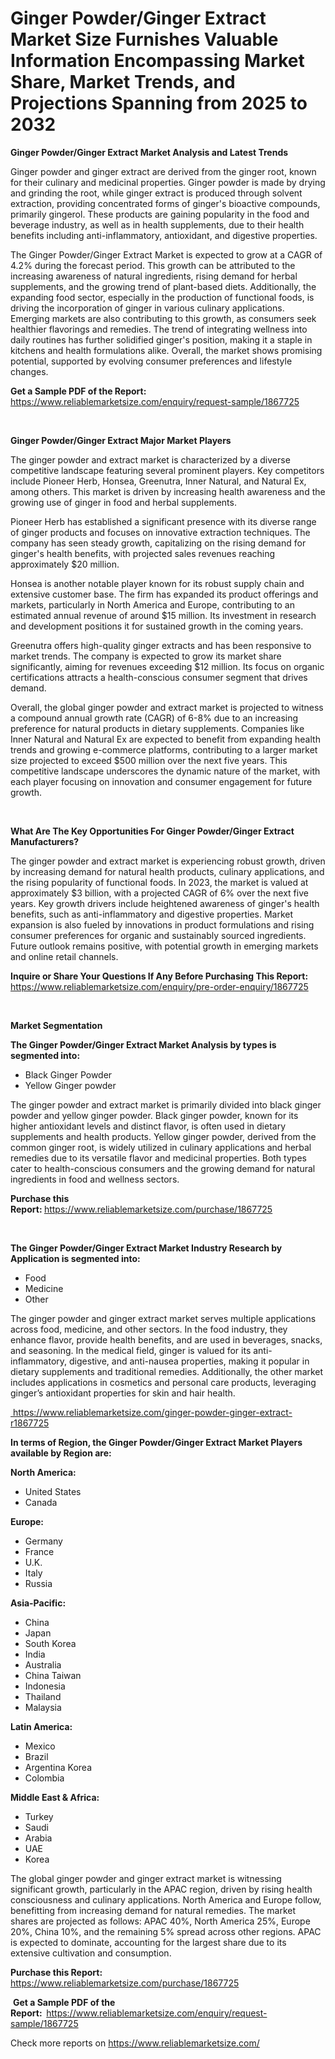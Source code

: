 <p><h1>Ginger Powder/Ginger Extract Market Size Furnishes Valuable Information Encompassing Market Share, Market Trends, and Projections Spanning from 2025 to 2032</h1></p><p><strong>Ginger Powder/Ginger Extract Market Analysis and Latest Trends</strong></p>
<p><p>Ginger powder and ginger extract are derived from the ginger root, known for their culinary and medicinal properties. Ginger powder is made by drying and grinding the root, while ginger extract is produced through solvent extraction, providing concentrated forms of ginger's bioactive compounds, primarily gingerol. These products are gaining popularity in the food and beverage industry, as well as in health supplements, due to their health benefits including anti-inflammatory, antioxidant, and digestive properties.</p><p>The Ginger Powder/Ginger Extract Market is expected to grow at a CAGR of 4.2% during the forecast period. This growth can be attributed to the increasing awareness of natural ingredients, rising demand for herbal supplements, and the growing trend of plant-based diets. Additionally, the expanding food sector, especially in the production of functional foods, is driving the incorporation of ginger in various culinary applications. Emerging markets are also contributing to this growth, as consumers seek healthier flavorings and remedies. The trend of integrating wellness into daily routines has further solidified ginger's position, making it a staple in kitchens and health formulations alike. Overall, the market shows promising potential, supported by evolving consumer preferences and lifestyle changes.</p></p>
<p><strong>Get a Sample PDF of the Report:&nbsp;</strong> <a href="https://www.reliablemarketsize.com/enquiry/request-sample/1867725?utm_campaign=2255&utm_medium=2&utm_source=Github&utm_content=ia&utm_term=04022025&utm_id=ginger-powderginger-extract">https://www.reliablemarketsize.com/enquiry/request-sample/1867725</a></p>
<p>&nbsp;</p>
<p><strong>Ginger Powder/Ginger Extract Major Market Players</strong></p>
<p><p>The ginger powder and extract market is characterized by a diverse competitive landscape featuring several prominent players. Key competitors include Pioneer Herb, Honsea, Greenutra, Inner Natural, and Natural Ex, among others. This market is driven by increasing health awareness and the growing use of ginger in food and herbal supplements.</p><p>Pioneer Herb has established a significant presence with its diverse range of ginger products and focuses on innovative extraction techniques. The company has seen steady growth, capitalizing on the rising demand for ginger's health benefits, with projected sales revenues reaching approximately $20 million.</p><p>Honsea is another notable player known for its robust supply chain and extensive customer base. The firm has expanded its product offerings and markets, particularly in North America and Europe, contributing to an estimated annual revenue of around $15 million. Its investment in research and development positions it for sustained growth in the coming years.</p><p>Greenutra offers high-quality ginger extracts and has been responsive to market trends. The company is expected to grow its market share significantly, aiming for revenues exceeding $12 million. Its focus on organic certifications attracts a health-conscious consumer segment that drives demand.</p><p>Overall, the global ginger powder and extract market is projected to witness a compound annual growth rate (CAGR) of 6-8% due to an increasing preference for natural products in dietary supplements. Companies like Inner Natural and Natural Ex are expected to benefit from expanding health trends and growing e-commerce platforms, contributing to a larger market size projected to exceed $500 million over the next five years. This competitive landscape underscores the dynamic nature of the market, with each player focusing on innovation and consumer engagement for future growth.</p></p>
<p>&nbsp;</p>
<p><strong>What Are The Key Opportunities For Ginger Powder/Ginger Extract Manufacturers?</strong></p>
<p><p>The ginger powder and extract market is experiencing robust growth, driven by increasing demand for natural health products, culinary applications, and the rising popularity of functional foods. In 2023, the market is valued at approximately $3 billion, with a projected CAGR of 6% over the next five years. Key growth drivers include heightened awareness of ginger's health benefits, such as anti-inflammatory and digestive properties. Market expansion is also fueled by innovations in product formulations and rising consumer preferences for organic and sustainably sourced ingredients. Future outlook remains positive, with potential growth in emerging markets and online retail channels.</p></p>
<p><strong>Inquire or Share Your Questions If Any Before Purchasing This Report:</strong> <a href="https://www.reliablemarketsize.com/enquiry/pre-order-enquiry/1867725?utm_campaign=2255&utm_medium=2&utm_source=Github&utm_content=ia&utm_term=04022025&utm_id=ginger-powderginger-extract">https://www.reliablemarketsize.com/enquiry/pre-order-enquiry/1867725</a></p>
<p>&nbsp;</p>
<p><strong>Market Segmentation</strong></p>
<p><strong>The Ginger Powder/Ginger Extract Market Analysis by types is segmented into:</strong></p>
<p><ul><li>Black Ginger Powder</li><li>Yellow Ginger powder</li></ul></p>
<p><p>The ginger powder and extract market is primarily divided into black ginger powder and yellow ginger powder. Black ginger powder, known for its higher antioxidant levels and distinct flavor, is often used in dietary supplements and health products. Yellow ginger powder, derived from the common ginger root, is widely utilized in culinary applications and herbal remedies due to its versatile flavor and medicinal properties. Both types cater to health-conscious consumers and the growing demand for natural ingredients in food and wellness sectors.</p></p>
<p><strong>Purchase this Report:&nbsp;</strong><a href="https://www.reliablemarketsize.com/purchase/1867725?utm_campaign=2255&utm_medium=2&utm_source=Github&utm_content=ia&utm_term=04022025&utm_id=ginger-powderginger-extract">https://www.reliablemarketsize.com/purchase/1867725</a></p>
<p>&nbsp;</p>
<p><strong>The Ginger Powder/Ginger Extract Market Industry Research by Application is segmented into:</strong></p>
<p><ul><li>Food</li><li>Medicine</li><li>Other</li></ul></p>
<p><p>The ginger powder and ginger extract market serves multiple applications across food, medicine, and other sectors. In the food industry, they enhance flavor, provide health benefits, and are used in beverages, snacks, and seasoning. In the medical field, ginger is valued for its anti-inflammatory, digestive, and anti-nausea properties, making it popular in dietary supplements and traditional remedies. Additionally, the other market includes applications in cosmetics and personal care products, leveraging ginger’s antioxidant properties for skin and hair health.</p></p>
<p><a href="https://www.reliablemarketsize.com/ginger-powder-ginger-extract-r1867725?utm_campaign=2255&utm_medium=2&utm_source=Github&utm_content=ia&utm_term=04022025&utm_id=ginger-powderginger-extract">&nbsp;https://www.reliablemarketsize.com/ginger-powder-ginger-extract-r1867725</a></p>
<p><strong>In terms of Region, the Ginger Powder/Ginger Extract Market Players available by Region are:</strong></p>
<p>
    <p> <strong> North America: </strong>
        <ul>
            <li>United States</li>
            <li>Canada</li>
        </ul>
        </p> 
    <p> <strong> Europe: </strong>
        <ul>
            <li>Germany</li>
            <li>France</li>
            <li>U.K.</li>
            <li>Italy</li>
            <li>Russia</li>
        </ul>
        </p> 
    <p> <strong> Asia-Pacific: </strong>
        <ul>
            <li>China</li>
            <li>Japan</li>
            <li>South Korea</li>
            <li>India</li>
            <li>Australia</li>
            <li>China Taiwan</li>
            <li>Indonesia</li>
            <li>Thailand</li>
            <li>Malaysia</li>
        </ul>
        </p> 
    <p> <strong> Latin America: </strong>
        <ul>
            <li>Mexico</li>
            <li>Brazil</li>
            <li>Argentina Korea</li>
            <li>Colombia</li>
        </ul>
        </p> 
    <p> <strong> Middle East & Africa: </strong>
        <ul>
            <li>Turkey</li>
            <li>Saudi</li>
            <li>Arabia</li>
            <li>UAE</li>
            <li>Korea</li>
        </ul>
    </p>
    </p>
<p><p>The global ginger powder and ginger extract market is witnessing significant growth, particularly in the APAC region, driven by rising health consciousness and culinary applications. North America and Europe follow, benefitting from increasing demand for natural remedies. The market shares are projected as follows: APAC 40%, North America 25%, Europe 20%, China 10%, and the remaining 5% spread across other regions. APAC is expected to dominate, accounting for the largest share due to its extensive cultivation and consumption.</p></p>
<p><strong>Purchase this Report: </strong><a href="https://www.reliablemarketsize.com/purchase/1867725?utm_campaign=2255&utm_medium=2&utm_source=Github&utm_content=ia&utm_term=04022025&utm_id=ginger-powderginger-extract">https://www.reliablemarketsize.com/purchase/1867725</a></p>
<p>&nbsp;<strong>Get a Sample PDF of the Report:&nbsp;&nbsp;</strong><a href="https://www.reliablemarketsize.com/enquiry/request-sample/1867725?utm_campaign=2255&utm_medium=2&utm_source=Github&utm_content=ia&utm_term=04022025&utm_id=ginger-powderginger-extract">https://www.reliablemarketsize.com/enquiry/request-sample/1867725</a></p>
<p><strong></strong></p>
<p>Check more reports on <a href="https://www.reliablemarketsize.com/?utm_campaign=2255&utm_medium=2&utm_source=Github&utm_content=ia&utm_term=04022025&utm_id=ginger-powderginger-extract">https://www.reliablemarketsize.com/</a></p>